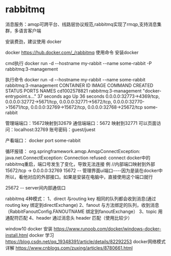 # rabbitmq
消息服务：amqp可跨平台、线路层协议规范,rabbitmq实现了rmqp,支持消息集群，多语言客户端

安装费劲，建议使用 docker

docker 
https://hub.docker.com/_/rabbitmq
使用命令
安装docker

cmd执行
docker run -d --hostname my-rabbit --name some-rabbit -P rabbitmq:3-management

执行命令
docker run -d --hostname my-rabbit --name some-rabbit rabbitmq:3-management
CONTAINER ID        IMAGE                   COMMAND                  CREATED             STATUS              PORTS                                                                                                                                                     NAMES
cd1002578821        rabbitmq:3-management   "docker-entrypoint.s…"   37 seconds ago      Up 36 seconds       0.0.0.0:32773->4369/tcp, 0.0.0.0:32772->5671/tcp, 0.0.0.0:32771->5672/tcp, 0.0.0.0:32770->15671/tcp, 0.0.0.0:32769->15672/tcp, 0.0.0.0:32768->25672/tcp   some-rabbit

管理端端口：15672映射到32679
通信端端口：5672 映射到32771
可以页面访问：localhost:32769
账号密码：guest/juest

产看端口：
docker port some-rabbit


循环报错：
org.springframework.amqp.AmqpConnectException: java.net.ConnectException: Connection refused: connect
docker中的rabbitmq重启，端口号发生了变化，导致无法连接
例
//内部端口映射到外部
15672/tcp -> 0.0.0.0:32769
15672 -- 管理界面ui端口----因为是装在docker中所以，看他对应的外部接口。如果是安装在电脑中，直接使用这个端口就行

25672 -- server间内部通信口

rabbitmq 4种模式：
1、direct 与routing key 相同的队列都会收到消息(通过routing key 绑定到directExchange)
2、fanout 与方法绑定的队列，收到消息（RabbitFanoutConfig.FANOUTNAME 绑定到fanoutExchange）
3、topic 用通配符匹配
4、header  通过消息头 header 匹配（使用比较少）



window10 docker 安装
https://www.runoob.com/docker/windows-docker-install.html
docker 学习
https://blog.csdn.net/qq_19348391/article/details/82292253
docker网络模式详解
https://www.cnblogs.com/zuxing/articles/8780661.html
